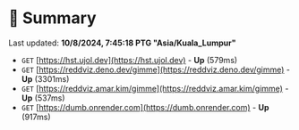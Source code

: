 # 📖 Summary
Last updated: **10/8/2024, 7:45:18 PTG "Asia/Kuala_Lumpur"**

- `GET` [https://hst.ujol.dev](https://hst.ujol.dev) - **Up** (579ms)
- `GET` [https://reddviz.deno.dev/gimme](https://reddviz.deno.dev/gimme) - **Up** (3301ms)
- `GET` [https://reddviz.amar.kim/gimme](https://reddviz.amar.kim/gimme) - **Up** (537ms)
- `GET` [https://dumb.onrender.com](https://dumb.onrender.com) - **Up** (917ms)
